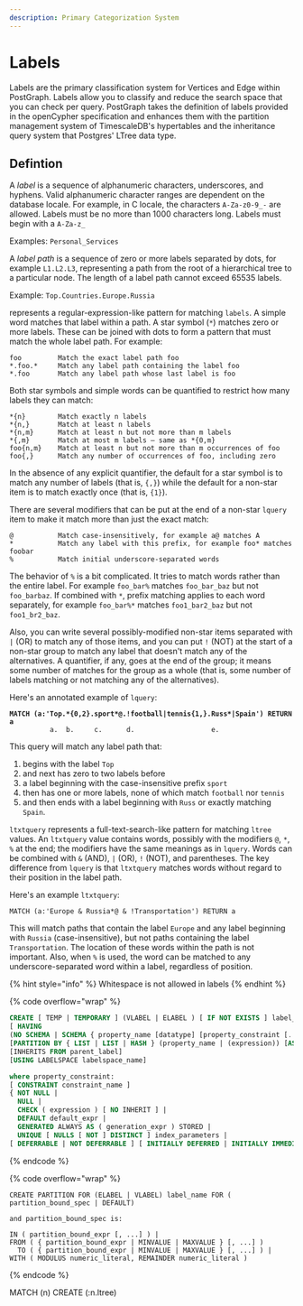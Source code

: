 ```yaml
---
description: Primary Categorization System
---
```


# Labels

Labels are the primary classification system for Vertices and Edge within PostGraph. Labels allow you to classify and reduce the search space that you can check per query. PostGraph takes the definition of labels provided in the openCypher specification and enhances them with the partition management system of TimescaleDB's hypertables and the inheritance query system that Postgres' LTree data type.&#x20;

## Defintion

A _label_ is a sequence of alphanumeric characters, underscores, and hyphens. Valid alphanumeric character ranges are dependent on the database locale. For example, in C locale, the characters `A-Za-z0-9_-` are allowed. Labels must be no more than 1000 characters long. Labels must begin with a `A-Za-z_`

Examples: `Personal_Services`

A _label path_ is a sequence of zero or more labels separated by dots, for example `L1.L2.L3`, representing a path from the root of a hierarchical tree to a particular node. The length of a label path cannot exceed 65535 labels.

Example: `Top.Countries.Europe.Russia`

&#x20;represents a regular-expression-like pattern for matching `labels`. A simple word matches that label within a path. A star symbol (`*`) matches zero or more labels. These can be joined with dots to form a pattern that must match the whole label path. For example:



```
foo         Match the exact label path foo
*.foo.*     Match any label path containing the label foo
*.foo       Match any label path whose last label is foo
```

Both star symbols and simple words can be quantified to restrict how many labels they can match:

```
*{n}        Match exactly n labels
*{n,}       Match at least n labels
*{n,m}      Match at least n but not more than m labels
*{,m}       Match at most m labels — same as *{0,m}
foo{n,m}    Match at least n but not more than m occurrences of foo
foo{,}      Match any number of occurrences of foo, including zero
```

In the absence of any explicit quantifier, the default for a star symbol is to match any number of labels (that is, `{,}`) while the default for a non-star item is to match exactly once (that is, `{1}`).

There are several modifiers that can be put at the end of a non-star `lquery` item to make it match more than just the exact match:

```
@           Match case-insensitively, for example a@ matches A
*           Match any label with this prefix, for example foo* matches foobar
%           Match initial underscore-separated words
```

The behavior of `%` is a bit complicated. It tries to match words rather than the entire label. For example `foo_bar%` matches `foo_bar_baz` but not `foo_barbaz`. If combined with `*`, prefix matching applies to each word separately, for example `foo_bar%*` matches `foo1_bar2_baz` but not `foo1_br2_baz`.

Also, you can write several possibly-modified non-star items separated with `|` (OR) to match any of those items, and you can put `!` (NOT) at the start of a non-star group to match any label that doesn't match any of the alternatives. A quantifier, if any, goes at the end of the group; it means some number of matches for the group as a whole (that is, some number of labels matching or not matching any of the alternatives).

Here's an annotated example of `lquery`:

<pre><code><strong>MATCH (a:'Top.*{0,2}.sport*@.!football|tennis{1,}.Russ*|Spain') RETURN a
</strong>          a.  b.     c.      d.                   e.
</code></pre>

This query will match any label path that:

1. begins with the label `Top`
2. and next has zero to two labels before
3. a label beginning with the case-insensitive prefix `sport`
4. then has one or more labels, none of which match `football` nor `tennis`
5. and then ends with a label beginning with `Russ` or exactly matching `Spain`.

`ltxtquery` represents a full-text-search-like pattern for matching `ltree` values. An `ltxtquery` value contains words, possibly with the modifiers `@`, `*`, `%` at the end; the modifiers have the same meanings as in `lquery`. Words can be combined with `&` (AND), `|` (OR), `!` (NOT), and parentheses. The key difference from `lquery` is that `ltxtquery` matches words without regard to their position in the label path.

Here's an example `ltxtquery`:

```
MATCH (a:'Europe & Russia*@ & !Transportation') RETURN a
```

This will match paths that contain the label `Europe` and any label beginning with `Russia` (case-insensitive), but not paths containing the label `Transportation`. The location of these words within the path is not important. Also, when `%` is used, the word can be matched to any underscore-separated word within a label, regardless of position.

{% hint style="info" %}
Whitespace is not allowed in labels
{% endhint %}



{% code overflow="wrap" %}
```sql
CREATE [ TEMP | TEMPORARY ] (VLABEL | ELABEL ) [ IF NOT EXISTS ] label_name IN GRAPH 
[ HAVING 
(NO SCHEMA | SCHEMA { property_name [datatype] [property_constraint [...]] [, ... ]} [ALLOW OTHER PROPERTIES]] 
[PARTITION BY { LIST | LIST | HASH } (property_name | (expression)) [AS HYPERLABEL]]
[INHERITS FROM parent_label] 
[USING LABELSPACE labelspace_name]

where property_constraint:
[ CONSTRAINT constraint_name ]
{ NOT NULL |
  NULL |
  CHECK ( expression ) [ NO INHERIT ] |
  DEFAULT default_expr |
  GENERATED ALWAYS AS ( generation_expr ) STORED |
  UNIQUE [ NULLS [ NOT ] DISTINCT ] index_parameters |
[ DEFERRABLE | NOT DEFERRABLE ] [ INITIALLY DEFERRED | INITIALLY IMMEDIATE ]
```
{% endcode %}





{% code overflow="wrap" %}
```
CREATE PARTITION FOR (ELABEL | VLABEL) label_name FOR ( partition_bound_spec | DEFAULT)

and partition_bound_spec is:

IN ( partition_bound_expr [, ...] ) |
FROM ( { partition_bound_expr | MINVALUE | MAXVALUE } [, ...] )
  TO ( { partition_bound_expr | MINVALUE | MAXVALUE } [, ...] ) |
WITH ( MODULUS numeric_literal, REMAINDER numeric_literal )
```
{% endcode %}



MATCH (n) CREATE (:n.ltree)
